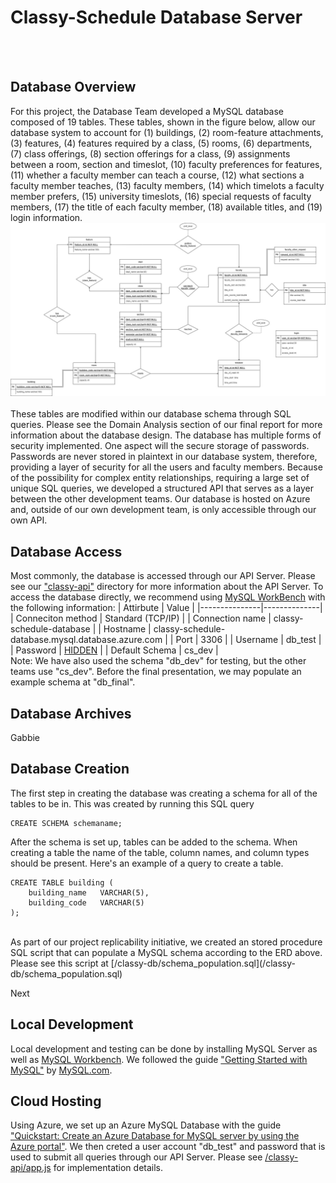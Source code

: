 # Classy-Schedule Database Server
</br></br>
## Database Overview
For this project, the Database Team developed a MySQL database composed of 19 tables. These tables, shown in the figure below, allow our database system to account for (1) buildings, (2) room-feature attachments, (3) features, (4) features required by a class, (5) rooms, (6) departments, (7) class offerings, (8) section offerings for a class, (9) assignments between a room, section and timeslot, (10) faculty preferences for features, (11) whether a faculty member can teach a course, (12) what sections a faculty member teaches, (13) faculty members, (14) which timelots a faculty member prefers, (15) university timeslots, (16) special requests of faculty members, (17) the title of each faculty member, (18) available titles, and (19) login information. 
</br>
![Classy-Schedule Database ER Diagram](/docs/figures/classy-schedule-full.jpg?raw=true "Classy-Schedule Database ER Diagram")
</br></br>
These tables are modified within our database schema through SQL queries. Please see the Domain Analysis section of our final report for more information about the database design. The database has multiple forms of security implemented. One aspect will the secure storage of passwords. Passwords are never stored in plaintext in our database system, therefore, providing a layer of security for all the users and faculty members. Because of the possibility for complex entity relationships, requiring a large set of unique SQL queries, we developed a structured API that serves as a layer between the other development teams. Our database is hosted on Azure and, outside of our own development team, is only accessible through our own API. 

## Database Access
Most commonly, the database is accessed through our API Server. Please see our ["classy-api"](/classy-api) directory for more information about the API Server. To access the database directly, we recommend using [MySQL WorkBench](https://www.mysql.com/products/workbench/) with the following information:
| Attirbute | Value |
|---------------|--------------|
| Conneciton method | Standard (TCP/IP) |
| Connection name | classy-schedule-database |
| Hostname | classy-schedule-database.mysql.database.azure.com |
| Port | 3306 |
| Username | db_test |
| Password | [HIDDEN](/classy-api/hidden/db_password.txt) |
| Default Schema | cs_dev |
<br />
Note: We have also used the schema "db_dev" for testing, but the other teams use "cs_dev". Before the final presentation, we may populate an example schema at "db_final".

## Database Archives
Gabbie

## Database Creation
The first step in creating the database was creating a schema for all of the tables to be in. This was created by running this SQL query
```
CREATE SCHEMA schemaname;
```
After the schema is set up, tables can be added to the schema. When creating a table the name of the table, column names, and column types should be present. Here's an example of a query to create a table.
```
CREATE TABLE building (
    building_name   VARCHAR(5),
    building_code   VARCHAR(5)
);
```
<br />
As part of our project replicability initiative, we created an stored procedure SQL script that can populate a MySQL schema according to the ERD above. Please see this script at [/classy-db/schema_population.sql](/classy-db/schema_population.sql)

Next
## Local Development
Local development and testing can be done by installing MySQL Server as well as [MySQL Workbench](https://www.mysql.com/products/workbench/). We followed the guide ["Getting Started with MySQL"](https://dev.mysql.com/doc/mysql-getting-started/en/) by [MySQL.com](https://mysql.com).

## Cloud Hosting
Using Azure, we set up an Azure MySQL Database with the guide ["Quickstart: Create an Azure Database for MySQL server by using the Azure portal"](https://docs.microsoft.com/en-us/azure/mysql/quickstart-create-mysql-server-database-using-azure-portal). We then creted a user account "db_test" and password that is used to submit all queries through our API Server. Please see [/classy-api/app.js](/classy-api/app.js) for implementation details.

